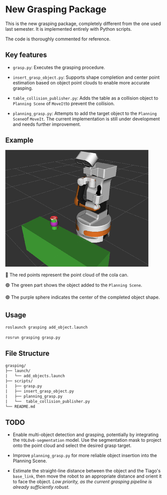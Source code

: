 # New Grasping Package

This is the new grasping package, completely different from the one used last semester. It is implemented entirely with Python scripts.

The code is thoroughly commented for reference.

## Key features

- `grasp.py`: Executes the grasping procedure.

- `insert_grasp_object.py`: Supports shape completion and center point estimation based on object point clouds to enable more accurate grasping.

- `table_collision_publisher.py`: Adds the table as a collision object to `Planning Scene` of `MoveIt`to prevent the collision.

- `planning_grasp.py`: Attempts to add the target object to the `Planning Scene`of `MoveIt`. The current implementation is still under development and needs further improvement.

## Example

![Objects in Planning Scene](./images/PlanningScene.png)

🔴 The red points represent the point cloud of the cola can.

🟢 The green part shows the object added to the `Planning Scene`.

🟣 The purple sphere indicates the center of the completed object shape.

## Usage

    roslaunch grasping add_object.launch

    rosrun grasping grasp.py

## File Structure

    grasping/
    ├── launch/
    |   └── add_objects.launch
    ├── scripts/
    |   ├── grasp.py
    |   ├── insert_grasp_object.py
    |   ├── planning_grasp.py
    |   └──  table_collision_publisher.py
    └── README.md

## TODO

- Enable multi-object detection and grasping, potentially by integrating the `YOLOv8-segmentation` model. Use the segmentation mask to project onto the point cloud and select the desired grasp target.

- Improve `planning_grasp.py` for more reliable object insertion into the Planning Scene.

- Estimate the straight-line distance between the object and the Tiago's `base_link`, then move the robot to an appropriate distance and orient it to face the object.
*Low priority, as the current grasping pipeline is already sufficiently robust.*

